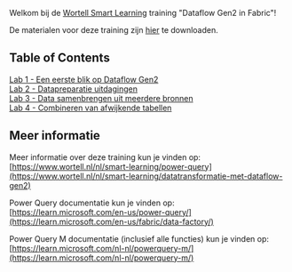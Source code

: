 Welkom bij de [Wortell Smart Learning](https://www.wortell.nl/nl/smart-learning) training "Dataflow Gen2 in Fabric"!

De materialen voor deze training zijn [hier](https://github.com/wortell-smart-learning/dataflow-fabric/archive/refs/heads/main.zip) te downloaden.

## Table of Contents

[Lab 1 - Een eerste blik op Dataflow Gen2](Lab1/LabInstructies1.md)\
[Lab 2 - Datapreparatie uitdagingen](Lab2/LabInstructies2.md)\
[Lab 3 - Data samenbrengen uit meerdere bronnen](Lab3/LabInstructies3.md)\
[Lab 4 - Combineren van afwijkende tabellen](Lab4/LabInstructies4.md)

## Meer informatie

Meer informatie over deze training kun je vinden op: [https://www.wortell.nl/nl/smart-learning/power-query](https://www.wortell.nl/nl/smart-learning/datatransformatie-met-dataflow-gen2)

Power Query documentatie kun je vinden op: [https://learn.microsoft.com/en-us/power-query/](https://learn.microsoft.com/en-us/fabric/data-factory/)

Power Query M documentatie (inclusief alle functies) kun je vinden op: [https://learn.microsoft.com/nl-nl/powerquery-m/](https://learn.microsoft.com/nl-nl/powerquery-m/)
